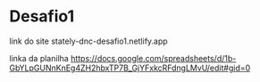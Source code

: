 # Desafio1
link do site 
stately-dnc-desafio1.netlify.app

linka da planilha
https://docs.google.com/spreadsheets/d/1b-GbYLpGUNnKnEg4ZH2hbxTP7B_GjYFxkcRFdngLMvU/edit#gid=0
